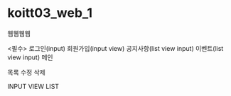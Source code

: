 # koitt03_web_1
웹웹웹웹


<필수>
로그인(input)
회원가입(input view)
공지사항(list view input)
이벤트(list view input)
메인

목록 수정 삭제


INPUT VIEW LIST

